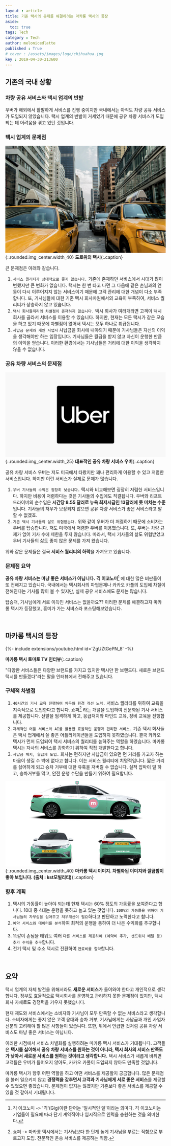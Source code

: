 ```yaml
---
layout : article
title: 기존 택시의 문제를 해결하려는 마카롱 택시의 등장
aside:
  toc: true
tags: Tech
category : Tech
author: melonicedlatte
published : True
# cover : /assets/images/logo/chihuahua.jpg
key : 2019-04-30-213600
---
```


## 기존의 국내 상황

### 차량 공유 서비스와 택시 업계의 반발

우버가 해외에서 활발하게 서비스를 진행 중이지만 국내에서는 아직도 차량 공유 서비스가 도입되지 않았습니다. 택시 업계의 반발이 거세었기 때문에 공유 차량 서비스가 도입되는 데 어려움을 겪고 있던 것입니다.

### 택시 업계의 문제점

![image](/assets/images/20190430/taxi_cab.jpg){:.rounded.img_center.width_40}
**도로위의 택시**{:.caption}

큰 문제점은 아래와 같습니다.

1. `서비스 퀄리티가 상대적으로 좋지 않습니다.` 기존에 존재하던 서비스에서 시대가 많이 변했지만 큰 변화가 없습니다. 택시는 한 번 타고 나면 그 다음에 같은 손님과의 연동이 다시 이루어지지 않는 서비스이기 때문에 고객 관리에 대한 개념이 다소 부족합니다. 또, 기사님들에 대한 기존 택시 회사차원에서의 교육이 부족하여, 서비스 퀄리티가 상승하지 않고 있습니다.
2. `택시 회사들끼리의 차별점이 존재하지 않습니다.` 택시 회사가 여러개라면 고객이 택시 회사를 골라서 서비스를 이용할 수 있습니다. 하지만, 현재는 모든 택시가 같은 모습을 하고 있기 때문에 차별점이 없어서 택시는 모두 하나로 취급됩니다.
3. `사납금 문제와 개인 사업자` 사납금을 회사에 내야되기 때문에 기사님들은 자신의 이익을 생각해야만 하는 입장입니다. 기사님들은 월급을 받지 않고 자신이 운행한 만큼의 이익을 얻습니다. 이러한 환경에서는 기사님들은 거리에 대한 이익을 생각하지 않을 수 없습니다.

### 공유 차량 서비스의 문제점

![image](/assets/images/20190430/uber_logo.png){:.rounded.img_center.width_25}
**대표적인 공유 차량 서비스 우버**{:.caption}

공유 차량 서비스 우버는 저도 미국에서 타봤지만 꽤나 편리하게 이용할 수 있고 저렴한 서비스입니다. 하지만 이런 서비스가 실제로 문제가 많습니다.

1. `우버 기사들의 수익은 굉장히 낮습니다.` 택시와 비교해보면 굉장히 저렴한 서비스입니다. 하지만 비용이 저렴하다는 것은 기사들의 수입에도 직결됩니다. 우버와 리프트 드라이버의 순수입은 **시간당 8.55 달러로 뉴욕 최저시급인 13달러에 못 미치는 수준**입니다. 기사들의 처우가 보장되지 않으면 공유 차량 서비스가 좋은 서비스라고 말할 수 없겠죠.
2. `기존 택시 기사들의 삶도 위협받는다.` 위와 같이 우버가 더 저렴하기 때문에 소비자는 우버를 탑승합니다. 저도 미국에서 저렴한 우버를 이용했습니다. 또, 우버는 차량 규제가 없어 기사 수에 제한을 두지 않습니다. 따라서, 택시 기사들의 삶도 위협받았고 우버 기사들의 삶도 좋지 않은 문제를 가져 왔습니다.

위와 같은 문제들은 결국 **서비스 퀄리티의 하락**을 가져오고 있습니다.

### 문제점 요약

**공유 차량 서비스는 마냥 좋은 서비스가 아닙니다.** **긱 이코노미**[^1] 에 대한 많은 비판들이 또 전해지고 있습니다. 국내에서는 택시회사의 파업문제나 카카오 카풀의 도입에 차질이 전해진다는 기사를 많이 볼 수 있지만, 실제 공유 서비스에도 문제는 많습니다.

탑승객, 기사님에게 서로 이득인 서비스는 없을까요?? 이러한 문제를 해결하고자 마카롱 택시가 등장했고, 흥미가 가는 서비스라 포스팅해보았습니다.

<br>

## 마카롱 택시의 등장

<div>{%- include extensions/youtube.html id='ZgUZtGePN_8' -%}</div>

__마카롱 택시 토마토 TV 인터뷰__{:.caption}

"다양한 서비스들은 다양한 브랜드를 가지고 있지만 택시만 한 브랜드다. 새로운 브랜드 택시를 만들겠다"라는 말을 인터뷰에서 전해주고 있습니다.

### 구체적 차별점

1. `40시간의 기사 교육 진행하여 처우와 환경 개선 노력.` 서비스 퀄리티를 위하여 교육을 지속적으로 도입한다고 합니다. 쇼퍼[^2] 라는 개념을 도입하여 전문화된 기사 서비스를 제공합니다. 선발을 엄격하게 하고, 응급처치와 마인드 교육, 장비 교육을 진행합니다.
2. `자체적인 어플 서비스와 AI를 활용한 효율적인 운행과 편리한 서비스.` 기존 택시 회사들은 택시 업계에서 쓸 좋은 어플리케이션들을 도입하지 못하였습니다. 결국 카카오 택시가 먼저 도입되어 택시 서비스의 퀄리티를 높혀주는 역할을 하였습니다. 마카롱 택시는 자사의 서비스를 강화하기 위하여 직접 개발한다고 합니다.
3. `사납금 폐지, 월급제 도입.` 회사는 편하지만 사납금이 있으면 먼 거리를 가고자 하는 마음이 생길 수 밖에 없다고 합니다. 이는 서비스 퀄리티에 치명적입니다. 짧은 거리를 싫어하게 되고 승차 거부에 대한 유혹을 저버릴 수 없습니다. 실적 압박이 덜 하고, 승차거부를 막고, 안전 운행 수단을 만들기 위하여 필요합니다.

![image](/assets/images/20190430/macarong_taxi.jpg){:.rounded.img_center.width_40}
**마카롱 택시 이미지. 차별화된 이미지와 깔끔함이 좋아 보입니다. (출처 : kst모빌리티)**{:.caption}

### 향후 계획

1. 택시의 가동률이 높아야 되는데 현재 택시는 60% 정도의 가동률을 보여준다고 합니다. 10대 중 4대는 운행을 못하고 놀고 있는 것입니다. `100%의 가동률을 위하여 기사님들의 자부심을 심어주고 처우개선이 필요`하다고 판단하고 노력한다고 합니다.
2. `예약 서비스와 데이터를 분석`하여 최적의 운행을 통하여 더 나은 수익화를 추구합니다.
3. 똑같이 손님을 태워도 여러 `다른 서비스를 제공하여 (예약비 추가, 샌드위치 배달 등) 추가 수익을 추구`합니다.
4. 전기 택시 및 수소 택시로 전환하여 `연료비를 절약`합니다.

<br>

## 요약

택시 업계의 자체 발전을 위해서라도 **새로운 서비스**가 들어와야 한다고 개인적으로 생각합니다. 정부도 효율적으로 택시회사를 운영하고 관리하지 못한 문제점이 있지만, 택시회사 자체로도 경쟁력을 키우지 못했습니다. 

현재 제도와 서비스에서는 소비자와 기사님이 모두 만족할 수 없는 서비스라고 생각합니다. 소비자에게는 좋지 않은 고객 응대와 승차 거부, 기사님에게는 사납금과 개인 사업자 신분의 고려해야 할 많은 사항들이 있습니다. 또한, 위에서 언급한 것처럼 공유 차량 서비스도 마냥 좋은 서비스는 아닙니다.

이러한 시점에서 서비스 차별화를 실행하려는 마카롱 택시 서비스가 기대됩니다. 고객들은 **택시를 싫어해서 공유 차량 서비스를 원하는 것이 아니라, 택시 회사의 서비스 만족도가 낮아서 새로운 서비스를 원하는 것이라고 생각합니다.** 택시 서비스가 새롭게 바뀌면 고객들은 우버가 들어오지 않아도, 카카오 카풀이 도입되지 않아도 만족할 것입니다.

마카롱 택시가 향후 어떤 역할을 하고 어떤 서비스를 제공할지 궁금합니다. 많은 문제점을 불러 일으키지 않고 **경쟁력을 갖추면서 고객과 기사님에게 서로 좋은 서비스**를 제공할 수 있었으면 좋겠습니다. 문제점이 없지는 않겠지만 기존보다 좋은 서비스를 제공할 수 있을 것 같아서 기대됩니다.

[^1]: 긱 이코노미 -> '긱'(Gig)이란 단어는 '일시적인 일'이라는 의미다. 긱 이코노미는 기업들이 필요에 따라 단기 계약직이나 임시직으로 인력을 충원하는 것을 의미한다.

[^2]: 쇼퍼 -> 마카롱 택시에서는 기사님보다 한 단계 높게 기사님을 부르는 직함으로 부르고자 도입. 전문적인 운송 서비스를 제공하는 직함.
